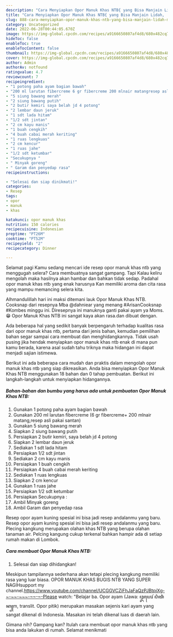```yaml
---
description: "Cara Menyiapkan Opor Manuk Khas NTB{ yang Bisa Manjain Lidah,  Menu Buat lebaran"
title: "Cara Menyiapkan Opor Manuk Khas NTB{ yang Bisa Manjain Lidah,  Menu Buat lebaran"
slug: 888-cara-menyiapkan-opor-manuk-khas-ntb-yang-bisa-manjain-lidah-menu-buat-lebaran
category: Uncategorized
date: 2022-06-28T00:44:05.670Z
image: https://img-global.cpcdn.com/recipes/a9166650807af4d8/680x482cq70/opor-manuk-khas-ntb-foto-resep-utama.jpg
hideToc: false
enableToc: true
enableTocContent: false
thumbnail: https://img-global.cpcdn.com/recipes/a9166650807af4d8/680x482cq70/opor-manuk-khas-ntb-foto-resep-utama.jpg
cover: https://img-global.cpcdn.com/recipes/a9166650807af4d8/680x482cq70/opor-manuk-khas-ntb-foto-resep-utama.jpg
author: Admin
authorAv: notfound
ratingvalue: 4.7
reviewcount: 7
recipeingredient:
- "1 potong paha ayam bagian bawah"
- "200 ml larutan fibercreme 6 gr fibercreme 200 mlnair matangresep asli pakai santan"
- "5 siung bawang merah"
- "2 siung bawang putih"
- "2 butir kemiri saya belah jd 4 potong"
- "2 lembar daun jeruk"
- "1 sdt lada hitam"
- "1/2 sdt jintan"
- "2 cm kayu manis"
- "1 buah cengkih"
- "4 buah cabai merah keriting"
- "1 ruas lengkuas"
- "2 cm kencur"
- "1 ruas jahe"
- "1/2 sdt ketumbar"
- "Secukupnya "
- " Minyak goreng"
- " Garam dan penyedap rasa"
recipeinstructions:

- "Selesai dan siap dinikmati!"
categories:
- Resep
tags:
- opor
- manuk
- khas

katakunci: opor manuk khas 
nutrition: 150 calories
recipecuisine: Indonesian
preptime: "PT26M"
cooktime: "PT52M"
recipeyield: "2"
recipecategory: Dinner

---
```



Selamat pagi Kamu sedang mencari ide resep opor manuk khas ntb yang menggugah selera? Cara membuatnya sangat gampang. Tapi Kalau keliru mengolah maka hasilnya akan hambar dan bahkan tidak sedap. Padahal opor manuk khas ntb yang enak harusnya Kan memiliki aroma dan cita rasa yang mampu memancing selera kita.


Alhmandulillah hari ini maksi ditemani lauk Opor Manuk Khas NTB. Cooksnap dari resepnya Mba @dahniear yang menang #ArisanCooksnap #Kombes minggu ini. Diresepnya ini manuknya ganti pakai ayam ya Moms.😁 Opor Manuk Khas NTB ini sangat kaya akan rasa.dan dibuat dengan.

Ada beberapa hal yang sedikit banyak berpengaruh terhadap kualitas rasa dari opor manuk khas ntb, pertama dari jenis bahan, kemudian pemilihan bahan segar sampai cara membuat dan menghidangkannya. Tidak usah pusing jika hendak menyiapkan opor manuk khas ntb enak di mana pun kamu berada, karena asal sudah tahu triknya maka hidangan ini dapat menjadi sajian istimewa.


Berikut ini ada beberapa cara mudah dan praktis dalam mengolah opor manuk khas ntb yang siap dikreasikan. Anda bisa menyiapkan Opor Manuk Khas NTB menggunakan 18 bahan dan 0 tahap pembuatan. Berikut ini langkah-langkah untuk menyiapkan hidangannya.

<!--inarticleads1-->

##### Bahan-bahan dan bumbu yang harus ada untuk pembuatan Opor Manuk Khas NTB:

1. Gunakan 1 potong paha ayam bagian bawah
1. Gunakan 200 ml larutan fibercreme (6 gr fibercreme+ 200 mlnair matang,resep asli pakai santan)
1. Gunakan 5 siung bawang merah
1. Siapkan 2 siung bawang putih
1. Persiapkan 2 butir kemiri, saya belah jd 4 potong
1. Siapkan 2 lembar daun jeruk
1. Sediakan 1 sdt lada hitam
1. Persiapkan 1/2 sdt jintan
1. Sediakan 2 cm kayu manis
1. Persiapkan 1 buah cengkih
1. Persiapkan 4 buah cabai merah keriting
1. Sediakan 1 ruas lengkuas
1. Siapkan 2 cm kencur
1. Gunakan 1 ruas jahe
1. Persiapkan 1/2 sdt ketumbar
1. Persiapkan Secukupnya :
1. Ambil  Minyak goreng
1. Ambil  Garam dan penyedap rasa


Resep opor ayam kuning spesial ini bisa jadi resep andalanmu yang baru. Resep opor ayam kuning spesial ini bisa jadi resep andalanmu yang baru. Plecing kangkung merupakan olahan khas NTB yang berupa olahan tanaman air. Pelcing kangung cukup terkenal bahkan hampir ada di setiap rumah makan di Lombok. 

<!--inarticleads2-->

##### Cara membuat Opor Manuk Khas NTB:


1. Selesai dan siap dihidangkan!

Meskipun tampilannya sederhana akan tetapi plecing kangkung memiliki rasa yang luar biasa. OPOR MANUK KHAS BUGIS NTB YANG SUPER NAGIHsupport my channel.https://www.youtube.com/channel/UCGGVCZiFhJaFaQzPJBtpiXg-~-~~-~~~-~~-~-Please watch: &#34;Belajar ba. Opor ayam (Jawa: ꦎꦥꦺꦴꦂ ꦥꦶꦠꦶꦏ꧀m, translit. Opor pitik) merupakan masakan sejenis kari ayam yang sangat dikenal di Indonesia. Masakan ini telah dikenal luas di daerah lain. 

Gimana nih? Gampang kan? Itulah cara membuat opor manuk khas ntb yang bisa anda lakukan di rumah. Selamat menikmati
